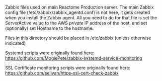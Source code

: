 Zabbix files used on main Reactome Production server. The main Zabbix config file (/etc/zabbix/zabbix_agentd.conf) is not here, it gets created when you install the Zabbix agent.
All you need to do for that file is set the ServerActive value to the AWS _private_ IP address of the host, and set (optionally) set Hostname to the hostname.

Files in this directory should be placed in /etc/zabbix (unless otherwise indicated)

Systemd scripts were originally found here: https://github.com/MogiePete/zabbix-systemd-service-monitoring

SSL Certificate monitoring scripts were originally found here: https://github.com/selivan/https-ssl-cert-check-zabbix
